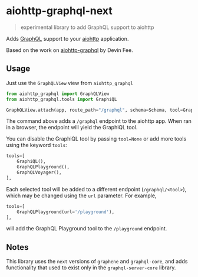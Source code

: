 # aiohttp-graphql-next
> experimental library to add GraphQL support to aiohttp

Adds [GraphQL] support to your [aiohttp] application.

Based on the work on [aiohttp-graphql] by Devin Fee.

## Usage
Just use the `GraphQLView` view from `aiohttp_graphql`
```python
from aiohttp_graphql import GraphQLView
from aiohttp_graphql.tools import GraphiQL

GraphQLView.attach(app, route_path="/graphql", schema=Schema, tool=GraphiQL())
```
The command above adds a `/graphql` endpoint to the aiohttp app.
When ran in a browser, the endpoint will yield the GraphiQL tool.

You can disable the GraphiQL tool by passing `tool=None` or add more tools using the keyword `tools`:
```python
tools=[
    GraphiQL(),
    GraphQLPlayground(),
    GraphQLVoyager(),
],
```
Each selected tool will be added to a different endpoint (`/graphql/<tool>`), which may be changed using the `url` parameter. For example,
```python
tools=[
    GraphQLPlayground(url='/playground'),
],
```
will add the GraphQL Playground tool to the `/playground` endpoint.

## Notes
This library uses the `next` versions of `graphene` and `graphql-core`,
and adds functionality that used to exist only in the `graphql-server-core` library.


[GraphQL]: http://graphql.org/
[aiohttp]: https://github.com/aio-libs/aiohttp/
[aiohttp-graphql]: https://github.com/graphql-python/aiohttp-graphql
[websockets]: https://github.com/dfee/graphql-ws-next
[graphql-core]:  https://github.com/graphql-python/graphql-core-next




